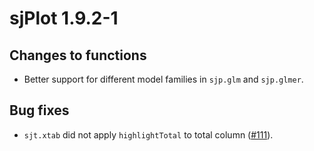 # sjPlot 1.9.2-1

## Changes to functions

* Better support for different model families in `sjp.glm` and `sjp.glmer`.

## Bug fixes

* `sjt.xtab` did not apply `highlightTotal` to total column ([#111](https://github.com/sjPlot/devel/issues/111)).